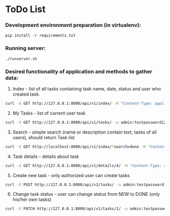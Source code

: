 ToDo List
=========

### Development environment preparation (in virtualenv):
```
pip install -r requirements.txt
```

### Running server:
```shell script
./runserver.sh
```

### Desired functionality of application and methods to gather data:

1. Index - list of all tasks containing task name, date, status and user who created task.
```bash
curl -X GET http://127.0.0.1:8000/api/v1/index/ -H "Content-Type: application/json"
```

2. My Tasks - list of current user task
```bash
curl -X GET http://127.0.0.1:8000/api/v1/tasks/ -u admin:testpassword123 -H "Content-Type: application/json"
```

3. Search - simple search (name or description contain text, tasks of all users), should return Task list
```bash
curl -X GET http://localhost:8000/api/v1/index/?search=done -H "Content-Type: application/json"
```

4. Task details - details about task
```bash
curl -X GET http://127.0.0.1:8000/api/v1/details/4/ -H "Content-Type: application/json"
```

5. Create new task - only authorized user can create tasks
```bash
curl -X POST http://127.0.0.1:8000/api/v1/tasks/ -u admin:testpassword123 -H "Content-Type: application/json" -d '{"user":"admin","name":"New task created for admin","task_status":"NEW","due_date":"2020-02-29","description":"Some description for new task"}'
```

6. Change task status - user can change status from NEW to DONE (only his/her own tasks)
```bash
curl -X PATCH http://127.0.0.1:8000/api/v1/tasks/1/ -u admin:testpassword123 -H "Content-Type: application/json" -d '{"task_status": "DONE"}'
```
